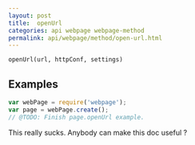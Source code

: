 ```yaml
---
layout: post
title:  openUrl
categories: api webpage webpage-method
permalink: api/webpage/method/open-url.html
---
```


`openUrl(url, httpConf, settings)`

## Examples

```javascript
var webPage = require('webpage');
var page = webPage.create();
// @TODO: Finish page.openUrl example.
```

This really sucks.  Anybody can make this doc useful ? 






